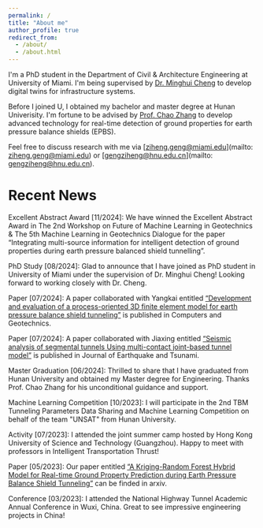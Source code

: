 ```yaml
---
permalink: /
title: "About me"
author_profile: true
redirect_from: 
  - /about/
  - /about.html
---
```


I'm a PhD student in the Department of Civil & Architecture Engineering at University of Miami. I'm being supervised by [Dr. Minghui Cheng](https://fsminghuic.wixsite.com/minghuicheng) to develop digital twins for infrastructure systems.

Before I joined U, I obtained my bachelor and master degree at Hunan Univerisity. I'm fortune to be advised by [Prof. Chao Zhang](https://chaozhanghnu.github.io/) to develop advanced technology for real-time detection of ground properties for earth pressure balance shields (EPBS).

Feel free to discuss research with me via [ziheng.geng@miami.edu](mailto: ziheng.geng@miami.edu) or [gengziheng@hnu.edu.cn](mailto: gengziheng@hnu.edu.cn).

# Recent News
Excellent Abstract Award [11/2024]: We have winned the Excellent Abstract Award in The 2nd Workshop on Future of Machine Learning in Geotechnics & The 5th Machine Learning in Geotechnics Dialogue for the paper “Integrating multi-source information for intelligent detection of ground properties during earth pressure balanced shield tunnelling”. 

PhD Study [08/2024]: Glad to announce that I have joined as PhD student in University of Miami under the supervision of Dr. Minghui Cheng! Looking forward to working closely with Dr. Cheng.

Paper [07/2024]: A paper collaborated with Yangkai entitled [“Development and evaluation of a process-oriented 3D finite element model for earth pressure balance shield tunneling”](https://www.sciencedirect.com/science/article/pii/S0266352X24002830) is published in Computers and Geotechnics.

Paper [07/2024]: A paper collaborated with Jiaxing entitled [“Seismic analysis of segmental tunnels Using multi-contact joint-based tunnel model”](https://www.worldscientific.com/doi/full/10.1142/S1793431124500209) is published in Journal of Earthquake and Tsunami.

Master Graduation [06/2024]: Thrilled to share that I have graduated from Hunan University and obtained my Master degree for Engineering. Thanks Prof. Chao Zhang for his unconditional guidance and support.

Machine Learning Competition [10/2023]: I will participate in the 2nd TBM Tunneling Parameters Data Sharing and Machine Learning Competition on behalf of the team "UNSAT" from Hunan University.

Activity [07/2023]: I attended the joint summer camp hosted by Hong Kong University of Science and Technology (Guangzhou). Happy to meet with professors in Intelligent Transportation Thrust!

Paper [05/2023]: Our paper entitled [“A Kriging-Random Forest Hybrid Model for Real-time Ground Property Prediction during Earth Pressure Balance Shield Tunneling”](https://arxiv.org/abs/2305.05128) can be finded in arxiv.

Conference [03/2023]: I attended the National Highway Tunnel Academic Annual Conference in Wuxi, China. Great to see impressive engineering projects in China!
